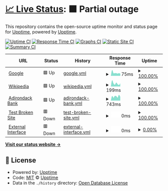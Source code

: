 # [📈 Live Status](https://ameelan.github.io/adkbank-Upptime/): <!--live status--> **🟧 Partial outage**

This repository contains the open-source uptime monitor and status page for [Upptime](https://upptime.js.org), powered by [Upptime](https://github.com/upptime/upptime).

[![Uptime CI](https://github.com/ameelan/adkbank-Upptime/workflows/Uptime%20CI/badge.svg)](https://github.com/ameelan/adkbank-Upptime/actions?query=workflow%3A%22Uptime+CI%22)
[![Response Time CI](https://github.com/ameelan/adkbank-Upptime/workflows/Response%20Time%20CI/badge.svg)](https://github.com/ameelan/adkbank-Upptime/actions?query=workflow%3A%22Response+Time+CI%22)
[![Graphs CI](https://github.com/ameelan/adkbank-Upptime/workflows/Graphs%20CI/badge.svg)](https://github.com/ameelan/adkbank-Upptime/actions?query=workflow%3A%22Graphs+CI%22)
[![Static Site CI](https://github.com/ameelan/adkbank-Upptime/workflows/Static%20Site%20CI/badge.svg)](https://github.com/ameelan/adkbank-Upptime/actions?query=workflow%3A%22Static+Site+CI%22)
[![Summary CI](https://github.com/ameelan/adkbank-Upptime/workflows/Summary%20CI/badge.svg)](https://github.com/ameelan/adkbank-Upptime/actions?query=workflow%3A%22Summary+CI%22)

<!--start: status pages-->
<!-- This summary is generated by Upptime (https://github.com/upptime/upptime) -->
<!-- Do not edit this manually, your changes will be overwritten -->
<!-- prettier-ignore -->
| URL | Status | History | Response Time | Uptime |
| --- | ------ | ------- | ------------- | ------ |
| <img alt="" src="https://favicons.githubusercontent.com/www.google.com" height="13"> [Google](https://www.google.com) | 🟩 Up | [google.yml](https://github.com/ameelan/adkbank-Upptime/commits/HEAD/history/google.yml) | <details><summary><img alt="Response time graph" src="./graphs/google/response-time-week.png" height="20"> 75ms</summary><br><a href="https://ameelan.github.io/adkbank-Upptime/history/google"><img alt="Response time 80" src="https://img.shields.io/endpoint?url=https%3A%2F%2Fraw.githubusercontent.com%2Fameelan%2Fadkbank-Upptime%2FHEAD%2Fapi%2Fgoogle%2Fresponse-time.json"></a><br><a href="https://ameelan.github.io/adkbank-Upptime/history/google"><img alt="24-hour response time 63" src="https://img.shields.io/endpoint?url=https%3A%2F%2Fraw.githubusercontent.com%2Fameelan%2Fadkbank-Upptime%2FHEAD%2Fapi%2Fgoogle%2Fresponse-time-day.json"></a><br><a href="https://ameelan.github.io/adkbank-Upptime/history/google"><img alt="7-day response time 75" src="https://img.shields.io/endpoint?url=https%3A%2F%2Fraw.githubusercontent.com%2Fameelan%2Fadkbank-Upptime%2FHEAD%2Fapi%2Fgoogle%2Fresponse-time-week.json"></a><br><a href="https://ameelan.github.io/adkbank-Upptime/history/google"><img alt="30-day response time 114" src="https://img.shields.io/endpoint?url=https%3A%2F%2Fraw.githubusercontent.com%2Fameelan%2Fadkbank-Upptime%2FHEAD%2Fapi%2Fgoogle%2Fresponse-time-month.json"></a><br><a href="https://ameelan.github.io/adkbank-Upptime/history/google"><img alt="1-year response time 80" src="https://img.shields.io/endpoint?url=https%3A%2F%2Fraw.githubusercontent.com%2Fameelan%2Fadkbank-Upptime%2FHEAD%2Fapi%2Fgoogle%2Fresponse-time-year.json"></a></details> | <details><summary><a href="https://ameelan.github.io/adkbank-Upptime/history/google">100.00%</a></summary><a href="https://ameelan.github.io/adkbank-Upptime/history/google"><img alt="All-time uptime 100.00%" src="https://img.shields.io/endpoint?url=https%3A%2F%2Fraw.githubusercontent.com%2Fameelan%2Fadkbank-Upptime%2FHEAD%2Fapi%2Fgoogle%2Fuptime.json"></a><br><a href="https://ameelan.github.io/adkbank-Upptime/history/google"><img alt="24-hour uptime 100.00%" src="https://img.shields.io/endpoint?url=https%3A%2F%2Fraw.githubusercontent.com%2Fameelan%2Fadkbank-Upptime%2FHEAD%2Fapi%2Fgoogle%2Fuptime-day.json"></a><br><a href="https://ameelan.github.io/adkbank-Upptime/history/google"><img alt="7-day uptime 100.00%" src="https://img.shields.io/endpoint?url=https%3A%2F%2Fraw.githubusercontent.com%2Fameelan%2Fadkbank-Upptime%2FHEAD%2Fapi%2Fgoogle%2Fuptime-week.json"></a><br><a href="https://ameelan.github.io/adkbank-Upptime/history/google"><img alt="30-day uptime 100.00%" src="https://img.shields.io/endpoint?url=https%3A%2F%2Fraw.githubusercontent.com%2Fameelan%2Fadkbank-Upptime%2FHEAD%2Fapi%2Fgoogle%2Fuptime-month.json"></a><br><a href="https://ameelan.github.io/adkbank-Upptime/history/google"><img alt="1-year uptime 100.00%" src="https://img.shields.io/endpoint?url=https%3A%2F%2Fraw.githubusercontent.com%2Fameelan%2Fadkbank-Upptime%2FHEAD%2Fapi%2Fgoogle%2Fuptime-year.json"></a></details>
| <img alt="" src="https://favicons.githubusercontent.com/en.wikipedia.org" height="13"> [Wikipedia](https://en.wikipedia.org) | 🟩 Up | [wikipedia.yml](https://github.com/ameelan/adkbank-Upptime/commits/HEAD/history/wikipedia.yml) | <details><summary><img alt="Response time graph" src="./graphs/wikipedia/response-time-week.png" height="20"> 199ms</summary><br><a href="https://ameelan.github.io/adkbank-Upptime/history/wikipedia"><img alt="Response time 221" src="https://img.shields.io/endpoint?url=https%3A%2F%2Fraw.githubusercontent.com%2Fameelan%2Fadkbank-Upptime%2FHEAD%2Fapi%2Fwikipedia%2Fresponse-time.json"></a><br><a href="https://ameelan.github.io/adkbank-Upptime/history/wikipedia"><img alt="24-hour response time 198" src="https://img.shields.io/endpoint?url=https%3A%2F%2Fraw.githubusercontent.com%2Fameelan%2Fadkbank-Upptime%2FHEAD%2Fapi%2Fwikipedia%2Fresponse-time-day.json"></a><br><a href="https://ameelan.github.io/adkbank-Upptime/history/wikipedia"><img alt="7-day response time 199" src="https://img.shields.io/endpoint?url=https%3A%2F%2Fraw.githubusercontent.com%2Fameelan%2Fadkbank-Upptime%2FHEAD%2Fapi%2Fwikipedia%2Fresponse-time-week.json"></a><br><a href="https://ameelan.github.io/adkbank-Upptime/history/wikipedia"><img alt="30-day response time 206" src="https://img.shields.io/endpoint?url=https%3A%2F%2Fraw.githubusercontent.com%2Fameelan%2Fadkbank-Upptime%2FHEAD%2Fapi%2Fwikipedia%2Fresponse-time-month.json"></a><br><a href="https://ameelan.github.io/adkbank-Upptime/history/wikipedia"><img alt="1-year response time 221" src="https://img.shields.io/endpoint?url=https%3A%2F%2Fraw.githubusercontent.com%2Fameelan%2Fadkbank-Upptime%2FHEAD%2Fapi%2Fwikipedia%2Fresponse-time-year.json"></a></details> | <details><summary><a href="https://ameelan.github.io/adkbank-Upptime/history/wikipedia">100.00%</a></summary><a href="https://ameelan.github.io/adkbank-Upptime/history/wikipedia"><img alt="All-time uptime 100.00%" src="https://img.shields.io/endpoint?url=https%3A%2F%2Fraw.githubusercontent.com%2Fameelan%2Fadkbank-Upptime%2FHEAD%2Fapi%2Fwikipedia%2Fuptime.json"></a><br><a href="https://ameelan.github.io/adkbank-Upptime/history/wikipedia"><img alt="24-hour uptime 100.00%" src="https://img.shields.io/endpoint?url=https%3A%2F%2Fraw.githubusercontent.com%2Fameelan%2Fadkbank-Upptime%2FHEAD%2Fapi%2Fwikipedia%2Fuptime-day.json"></a><br><a href="https://ameelan.github.io/adkbank-Upptime/history/wikipedia"><img alt="7-day uptime 100.00%" src="https://img.shields.io/endpoint?url=https%3A%2F%2Fraw.githubusercontent.com%2Fameelan%2Fadkbank-Upptime%2FHEAD%2Fapi%2Fwikipedia%2Fuptime-week.json"></a><br><a href="https://ameelan.github.io/adkbank-Upptime/history/wikipedia"><img alt="30-day uptime 100.00%" src="https://img.shields.io/endpoint?url=https%3A%2F%2Fraw.githubusercontent.com%2Fameelan%2Fadkbank-Upptime%2FHEAD%2Fapi%2Fwikipedia%2Fuptime-month.json"></a><br><a href="https://ameelan.github.io/adkbank-Upptime/history/wikipedia"><img alt="1-year uptime 99.99%" src="https://img.shields.io/endpoint?url=https%3A%2F%2Fraw.githubusercontent.com%2Fameelan%2Fadkbank-Upptime%2FHEAD%2Fapi%2Fwikipedia%2Fuptime-year.json"></a></details>
| <img alt="" src="https://favicons.githubusercontent.com/www.adirondackbank.com" height="13"> [Adirondack Bank](https://www.adirondackbank.com/) | 🟩 Up | [adirondack-bank.yml](https://github.com/ameelan/adkbank-Upptime/commits/HEAD/history/adirondack-bank.yml) | <details><summary><img alt="Response time graph" src="./graphs/adirondack-bank/response-time-week.png" height="20"> 743ms</summary><br><a href="https://ameelan.github.io/adkbank-Upptime/history/adirondack-bank"><img alt="Response time 561" src="https://img.shields.io/endpoint?url=https%3A%2F%2Fraw.githubusercontent.com%2Fameelan%2Fadkbank-Upptime%2FHEAD%2Fapi%2Fadirondack-bank%2Fresponse-time.json"></a><br><a href="https://ameelan.github.io/adkbank-Upptime/history/adirondack-bank"><img alt="24-hour response time 641" src="https://img.shields.io/endpoint?url=https%3A%2F%2Fraw.githubusercontent.com%2Fameelan%2Fadkbank-Upptime%2FHEAD%2Fapi%2Fadirondack-bank%2Fresponse-time-day.json"></a><br><a href="https://ameelan.github.io/adkbank-Upptime/history/adirondack-bank"><img alt="7-day response time 743" src="https://img.shields.io/endpoint?url=https%3A%2F%2Fraw.githubusercontent.com%2Fameelan%2Fadkbank-Upptime%2FHEAD%2Fapi%2Fadirondack-bank%2Fresponse-time-week.json"></a><br><a href="https://ameelan.github.io/adkbank-Upptime/history/adirondack-bank"><img alt="30-day response time 904" src="https://img.shields.io/endpoint?url=https%3A%2F%2Fraw.githubusercontent.com%2Fameelan%2Fadkbank-Upptime%2FHEAD%2Fapi%2Fadirondack-bank%2Fresponse-time-month.json"></a><br><a href="https://ameelan.github.io/adkbank-Upptime/history/adirondack-bank"><img alt="1-year response time 561" src="https://img.shields.io/endpoint?url=https%3A%2F%2Fraw.githubusercontent.com%2Fameelan%2Fadkbank-Upptime%2FHEAD%2Fapi%2Fadirondack-bank%2Fresponse-time-year.json"></a></details> | <details><summary><a href="https://ameelan.github.io/adkbank-Upptime/history/adirondack-bank">100.00%</a></summary><a href="https://ameelan.github.io/adkbank-Upptime/history/adirondack-bank"><img alt="All-time uptime 99.91%" src="https://img.shields.io/endpoint?url=https%3A%2F%2Fraw.githubusercontent.com%2Fameelan%2Fadkbank-Upptime%2FHEAD%2Fapi%2Fadirondack-bank%2Fuptime.json"></a><br><a href="https://ameelan.github.io/adkbank-Upptime/history/adirondack-bank"><img alt="24-hour uptime 100.00%" src="https://img.shields.io/endpoint?url=https%3A%2F%2Fraw.githubusercontent.com%2Fameelan%2Fadkbank-Upptime%2FHEAD%2Fapi%2Fadirondack-bank%2Fuptime-day.json"></a><br><a href="https://ameelan.github.io/adkbank-Upptime/history/adirondack-bank"><img alt="7-day uptime 100.00%" src="https://img.shields.io/endpoint?url=https%3A%2F%2Fraw.githubusercontent.com%2Fameelan%2Fadkbank-Upptime%2FHEAD%2Fapi%2Fadirondack-bank%2Fuptime-week.json"></a><br><a href="https://ameelan.github.io/adkbank-Upptime/history/adirondack-bank"><img alt="30-day uptime 100.00%" src="https://img.shields.io/endpoint?url=https%3A%2F%2Fraw.githubusercontent.com%2Fameelan%2Fadkbank-Upptime%2FHEAD%2Fapi%2Fadirondack-bank%2Fuptime-month.json"></a><br><a href="https://ameelan.github.io/adkbank-Upptime/history/adirondack-bank"><img alt="1-year uptime 99.91%" src="https://img.shields.io/endpoint?url=https%3A%2F%2Fraw.githubusercontent.com%2Fameelan%2Fadkbank-Upptime%2FHEAD%2Fapi%2Fadirondack-bank%2Fuptime-year.json"></a></details>
| <img alt="" src="https://favicons.githubusercontent.com/thissitedoesnotexist.koj.co" height="13"> [Test Broken Site](https://thissitedoesnotexist.koj.co) | 🟥 Down | [test-broken-site.yml](https://github.com/ameelan/adkbank-Upptime/commits/HEAD/history/test-broken-site.yml) | <details><summary><img alt="Response time graph" src="./graphs/test-broken-site/response-time-week.png" height="20"> 0ms</summary><br><a href="https://ameelan.github.io/adkbank-Upptime/history/test-broken-site"><img alt="Response time 0" src="https://img.shields.io/endpoint?url=https%3A%2F%2Fraw.githubusercontent.com%2Fameelan%2Fadkbank-Upptime%2FHEAD%2Fapi%2Ftest-broken-site%2Fresponse-time.json"></a><br><a href="https://ameelan.github.io/adkbank-Upptime/history/test-broken-site"><img alt="24-hour response time 0" src="https://img.shields.io/endpoint?url=https%3A%2F%2Fraw.githubusercontent.com%2Fameelan%2Fadkbank-Upptime%2FHEAD%2Fapi%2Ftest-broken-site%2Fresponse-time-day.json"></a><br><a href="https://ameelan.github.io/adkbank-Upptime/history/test-broken-site"><img alt="7-day response time 0" src="https://img.shields.io/endpoint?url=https%3A%2F%2Fraw.githubusercontent.com%2Fameelan%2Fadkbank-Upptime%2FHEAD%2Fapi%2Ftest-broken-site%2Fresponse-time-week.json"></a><br><a href="https://ameelan.github.io/adkbank-Upptime/history/test-broken-site"><img alt="30-day response time 0" src="https://img.shields.io/endpoint?url=https%3A%2F%2Fraw.githubusercontent.com%2Fameelan%2Fadkbank-Upptime%2FHEAD%2Fapi%2Ftest-broken-site%2Fresponse-time-month.json"></a><br><a href="https://ameelan.github.io/adkbank-Upptime/history/test-broken-site"><img alt="1-year response time 0" src="https://img.shields.io/endpoint?url=https%3A%2F%2Fraw.githubusercontent.com%2Fameelan%2Fadkbank-Upptime%2FHEAD%2Fapi%2Ftest-broken-site%2Fresponse-time-year.json"></a></details> | <details><summary><a href="https://ameelan.github.io/adkbank-Upptime/history/test-broken-site">100.00%</a></summary><a href="https://ameelan.github.io/adkbank-Upptime/history/test-broken-site"><img alt="All-time uptime 100.00%" src="https://img.shields.io/endpoint?url=https%3A%2F%2Fraw.githubusercontent.com%2Fameelan%2Fadkbank-Upptime%2FHEAD%2Fapi%2Ftest-broken-site%2Fuptime.json"></a><br><a href="https://ameelan.github.io/adkbank-Upptime/history/test-broken-site"><img alt="24-hour uptime 100.00%" src="https://img.shields.io/endpoint?url=https%3A%2F%2Fraw.githubusercontent.com%2Fameelan%2Fadkbank-Upptime%2FHEAD%2Fapi%2Ftest-broken-site%2Fuptime-day.json"></a><br><a href="https://ameelan.github.io/adkbank-Upptime/history/test-broken-site"><img alt="7-day uptime 100.00%" src="https://img.shields.io/endpoint?url=https%3A%2F%2Fraw.githubusercontent.com%2Fameelan%2Fadkbank-Upptime%2FHEAD%2Fapi%2Ftest-broken-site%2Fuptime-week.json"></a><br><a href="https://ameelan.github.io/adkbank-Upptime/history/test-broken-site"><img alt="30-day uptime 100.00%" src="https://img.shields.io/endpoint?url=https%3A%2F%2Fraw.githubusercontent.com%2Fameelan%2Fadkbank-Upptime%2FHEAD%2Fapi%2Ftest-broken-site%2Fuptime-month.json"></a><br><a href="https://ameelan.github.io/adkbank-Upptime/history/test-broken-site"><img alt="1-year uptime 100.00%" src="https://img.shields.io/endpoint?url=https%3A%2F%2Fraw.githubusercontent.com%2Fameelan%2Fadkbank-Upptime%2FHEAD%2Fapi%2Ftest-broken-site%2Fuptime-year.json"></a></details>
| <img alt="" src="https://favicons.githubusercontent.com/null" height="13"> [External Interface](209.217.199.214) | 🟥 Down | [external-interface.yml](https://github.com/ameelan/adkbank-Upptime/commits/HEAD/history/external-interface.yml) | <details><summary><img alt="Response time graph" src="./graphs/external-interface/response-time-week.png" height="20"> 0ms</summary><br><a href="https://ameelan.github.io/adkbank-Upptime/history/external-interface"><img alt="Response time 0" src="https://img.shields.io/endpoint?url=https%3A%2F%2Fraw.githubusercontent.com%2Fameelan%2Fadkbank-Upptime%2FHEAD%2Fapi%2Fexternal-interface%2Fresponse-time.json"></a><br><a href="https://ameelan.github.io/adkbank-Upptime/history/external-interface"><img alt="24-hour response time 0" src="https://img.shields.io/endpoint?url=https%3A%2F%2Fraw.githubusercontent.com%2Fameelan%2Fadkbank-Upptime%2FHEAD%2Fapi%2Fexternal-interface%2Fresponse-time-day.json"></a><br><a href="https://ameelan.github.io/adkbank-Upptime/history/external-interface"><img alt="7-day response time 0" src="https://img.shields.io/endpoint?url=https%3A%2F%2Fraw.githubusercontent.com%2Fameelan%2Fadkbank-Upptime%2FHEAD%2Fapi%2Fexternal-interface%2Fresponse-time-week.json"></a><br><a href="https://ameelan.github.io/adkbank-Upptime/history/external-interface"><img alt="30-day response time 0" src="https://img.shields.io/endpoint?url=https%3A%2F%2Fraw.githubusercontent.com%2Fameelan%2Fadkbank-Upptime%2FHEAD%2Fapi%2Fexternal-interface%2Fresponse-time-month.json"></a><br><a href="https://ameelan.github.io/adkbank-Upptime/history/external-interface"><img alt="1-year response time 0" src="https://img.shields.io/endpoint?url=https%3A%2F%2Fraw.githubusercontent.com%2Fameelan%2Fadkbank-Upptime%2FHEAD%2Fapi%2Fexternal-interface%2Fresponse-time-year.json"></a></details> | <details><summary><a href="https://ameelan.github.io/adkbank-Upptime/history/external-interface">0.00%</a></summary><a href="https://ameelan.github.io/adkbank-Upptime/history/external-interface"><img alt="All-time uptime 64.09%" src="https://img.shields.io/endpoint?url=https%3A%2F%2Fraw.githubusercontent.com%2Fameelan%2Fadkbank-Upptime%2FHEAD%2Fapi%2Fexternal-interface%2Fuptime.json"></a><br><a href="https://ameelan.github.io/adkbank-Upptime/history/external-interface"><img alt="24-hour uptime 0.00%" src="https://img.shields.io/endpoint?url=https%3A%2F%2Fraw.githubusercontent.com%2Fameelan%2Fadkbank-Upptime%2FHEAD%2Fapi%2Fexternal-interface%2Fuptime-day.json"></a><br><a href="https://ameelan.github.io/adkbank-Upptime/history/external-interface"><img alt="7-day uptime 0.00%" src="https://img.shields.io/endpoint?url=https%3A%2F%2Fraw.githubusercontent.com%2Fameelan%2Fadkbank-Upptime%2FHEAD%2Fapi%2Fexternal-interface%2Fuptime-week.json"></a><br><a href="https://ameelan.github.io/adkbank-Upptime/history/external-interface"><img alt="30-day uptime 0.00%" src="https://img.shields.io/endpoint?url=https%3A%2F%2Fraw.githubusercontent.com%2Fameelan%2Fadkbank-Upptime%2FHEAD%2Fapi%2Fexternal-interface%2Fuptime-month.json"></a><br><a href="https://ameelan.github.io/adkbank-Upptime/history/external-interface"><img alt="1-year uptime 64.09%" src="https://img.shields.io/endpoint?url=https%3A%2F%2Fraw.githubusercontent.com%2Fameelan%2Fadkbank-Upptime%2FHEAD%2Fapi%2Fexternal-interface%2Fuptime-year.json"></a></details>

<!--end: status pages-->

[**Visit our status website →**](https://ameelan.github.io/adkbank-Upptime/)

## 📄 License

- Powered by: [Upptime](https://github.com/upptime/upptime)
- Code: [MIT](./LICENSE) © [Upptime](https://upptime.js.org)
- Data in the `./history` directory: [Open Database License](https://opendatacommons.org/licenses/odbl/1-0/)
